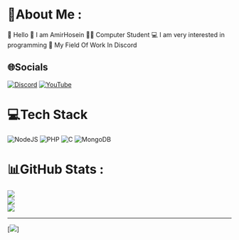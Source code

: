 # 💫About Me :
👋 Hello
🧑 I am AmirHosein
👨‍🎓 Computer Student
💻 I am very interested in programming
🤖 My Field Of Work In Discord

## 🌐Socials
[![Discord](https://img.shields.io/badge/Discord-%237289DA.svg?logo=discord&logoColor=white)](https://discord.gg/5A7ZbMvmZM) 
[![YouTube](https://img.shields.io/badge/YouTube-%23FF0000.svg?logo=YouTube&logoColor=white)](https://www.youtube.com/channel/UCYc7mRXL00GVhWogDoU06yw) 

# 💻Tech Stack
![NodeJS](https://img.shields.io/badge/node.js-6DA55F?style=flat&logo=node.js&logoColor=white) ![PHP](https://img.shields.io/badge/php-%23777BB4.svg?style=flat&logo=php&logoColor=white) ![C](https://img.shields.io/badge/c-%2300599C.svg?style=flat&logo=c&logoColor=white) ![MongoDB](https://img.shields.io/badge/MongoDB-%234ea94b.svg?style=flat&logo=mongodb&logoColor=white)
# 📊GitHub Stats :
![](https://github-readme-stats.vercel.app/api?username=0DANGER0&theme=radical&hide_border=false&include_all_commits=true&count_private=false)<br/>
![](https://github-readme-streak-stats.herokuapp.com/?user=0DANGER0&theme=radical&hide_border=false)<br/>
![](https://github-readme-stats.vercel.app/api/top-langs/?username=0DANGER0&theme=radical&hide_border=false&include_all_commits=true&count_private=false&layout=compact)

---
[![](https://visitcount.itsvg.in/api?id=0DANGER0&icon=4&color=0)]

